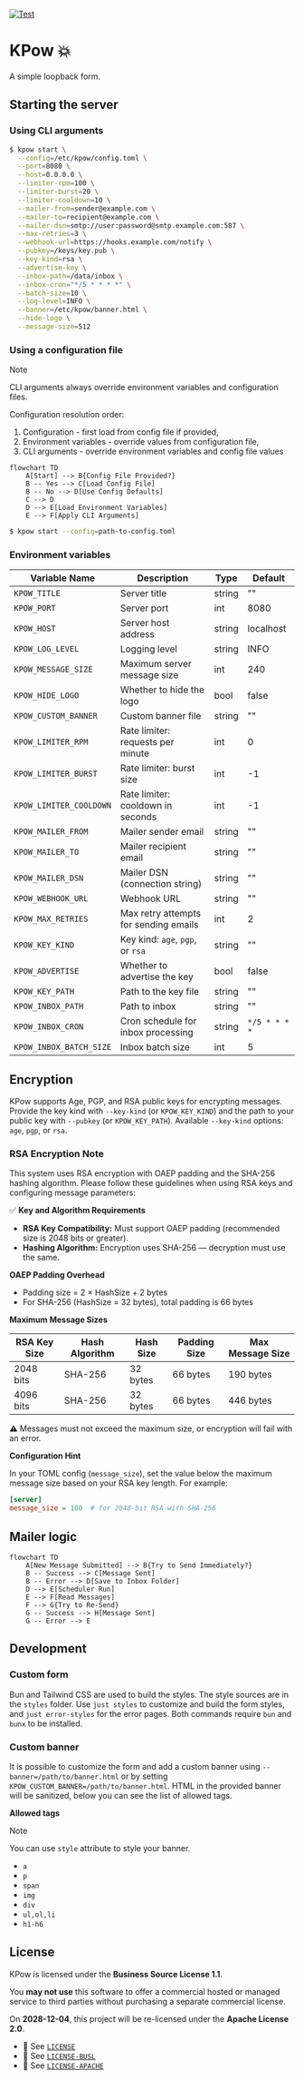 [![Test](https://github.com/sultaniman/kpow/actions/workflows/test.yml/badge.svg)](https://github.com/sultaniman/kpow/actions/workflows/test.yml)

# KPow 💥

A simple loopback form.

## Starting the server

### Using CLI arguments

```sh
$ kpow start \
  --config=/etc/kpow/config.toml \
  --port=8080 \
  --host=0.0.0.0 \
  --limiter-rpm=100 \
  --limiter-burst=20 \
  --limiter-cooldown=10 \
  --mailer-from=sender@example.com \
  --mailer-to=recipient@example.com \
  --mailer-dsn=smtp://user:password@smtp.example.com:587 \
  --max-retries=3 \
  --webhook-url=https://hooks.example.com/notify \
  --pubkey=/keys/key.pub \
  --key-kind=rsa \
  --advertise-key \
  --inbox-path=/data/inbox \
  --inbox-cron="*/5 * * * *" \
  --batch-size=10 \
  --log-level=INFO \
  --banner=/etc/kpow/banner.html \
  --hide-logo \
  --message-size=512
```

### Using a configuration file

> [!note]
> CLI arguments always override environment variables and configuration files.

Configuration resolution order:

1. Configuration - first load from config file if provided,
2. Environment variables - override values from configuration file,
3. CLI arguments - override environment variables and config file values

```mermaid
flowchart TD
    A[Start] --> B{Config File Provided?}
    B -- Yes --> C[Load Config File]
    B -- No --> D[Use Config Defaults]
    C --> D
    D --> E[Load Environment Variables]
    E --> F[Apply CLI Arguments]
```

```sh
$ kpow start --config=path-to-config.toml
```

### Environment variables

| Variable Name           | Description                           | Type   | Default       |
| ----------------------- | ------------------------------------- | ------ | ------------- |
| `KPOW_TITLE`            | Server title                          | string | ""            |
| `KPOW_PORT`             | Server port                           | int    | 8080          |
| `KPOW_HOST`             | Server host address                   | string | localhost     |
| `KPOW_LOG_LEVEL`        | Logging level                         | string | INFO          |
| `KPOW_MESSAGE_SIZE`     | Maximum server message size           | int    | 240           |
| `KPOW_HIDE_LOGO`        | Whether to hide the logo              | bool   | false         |
| `KPOW_CUSTOM_BANNER`    | Custom banner file                    | string | ""            |
| `KPOW_LIMITER_RPM`      | Rate limiter: requests per minute     | int    | 0             |
| `KPOW_LIMITER_BURST`    | Rate limiter: burst size              | int    | -1            |
| `KPOW_LIMITER_COOLDOWN` | Rate limiter: cooldown in seconds     | int    | -1            |
| `KPOW_MAILER_FROM`      | Mailer sender email                   | string | ""            |
| `KPOW_MAILER_TO`        | Mailer recipient email                | string | ""            |
| `KPOW_MAILER_DSN`       | Mailer DSN (connection string)        | string | ""            |
| `KPOW_WEBHOOK_URL`      | Webhook URL                           | string | ""            |
| `KPOW_MAX_RETRIES`      | Max retry attempts for sending emails | int    | 2             |
| `KPOW_KEY_KIND`         | Key kind: `age`, `pgp`, or `rsa`      | string | ""            |
| `KPOW_ADVERTISE`        | Whether to advertise the key          | bool   | false         |
| `KPOW_KEY_PATH`         | Path to the key file                  | string | ""            |
| `KPOW_INBOX_PATH`       | Path to inbox                         | string | ""            |
| `KPOW_INBOX_CRON`       | Cron schedule for inbox processing    | string | `*/5 * * * *` |
| `KPOW_INBOX_BATCH_SIZE` | Inbox batch size                      | int    | 5             |

## Encryption

KPow supports Age, PGP, and RSA public keys for encrypting messages.
Provide the key kind with `--key-kind` (or `KPOW_KEY_KIND`) and the
path to your public key with `--pubkey` (or `KPOW_KEY_PATH`).
Available `--key-kind` options: `age`, `pgp`, or `rsa`.

### RSA Encryption Note

This system uses RSA encryption with OAEP padding and the SHA-256 hashing algorithm.
Please follow these guidelines when using RSA keys and configuring message parameters:

✅ **Key and Algorithm Requirements**

- **RSA Key Compatibility:** Must support OAEP padding (recommended size is 2048 bits or greater).
- **Hashing Algorithm:** Encryption uses SHA-256 — decryption must use the same.

**OAEP Padding Overhead**

- Padding size = 2 × HashSize + 2 bytes
- For SHA-256 (HashSize = 32 bytes), total padding is 66 bytes

**Maximum Message Sizes**

| RSA Key Size | Hash Algorithm | Hash Size | Padding Size | Max Message Size |
| ------------ | -------------- | --------- | ------------ | ---------------- |
| 2048 bits    | SHA-256        | 32 bytes  | 66 bytes     | 190 bytes        |
| 4096 bits    | SHA-256        | 32 bytes  | 66 bytes     | 446 bytes        |

⚠️ Messages must not exceed the maximum size, or encryption will fail with an error.

**Configuration Hint**

In your TOML config (`message_size`), set the value below the maximum message size based on your RSA key length. For example:

```toml
[server]
message_size = 180  # for 2048-bit RSA with SHA-256
```

## Mailer logic

```mermaid
flowchart TD
    A[New Message Submitted] --> B{Try to Send Immediately?}
    B -- Success --> C[Message Sent]
    B -- Error --> D[Save to Inbox Folder]
    D --> E[Scheduler Run]
    E --> F[Read Messages]
    F --> G{Try to Re-Send}
    G -- Success --> H[Message Sent]
    G -- Error --> E
```

## Development

### Custom form

Bun and Tailwind CSS are used to build the styles.
The style sources are in the `styles` folder.
Use `just styles` to customize and build the form styles, and
`just error-styles` for the error pages.
Both commands require `bun` and `bunx` to be installed.

### Custom banner

It is possible to customize the form and add a custom banner using `--banner=/path/to/banner.html` or by setting `KPOW_CUSTOM_BANNER=/path/to/banner.html`.
HTML in the provided banner will be sanitized, below you can see the list of allowed tags.

**Allowed tags**

> [!note]
> You can use `style` attribute to style your banner.

- `a`
- `p`
- `span`
- `img`
- `div`
- `ul,ol,li`
- `h1-h6`

## License

KPow is licensed under the **Business Source License 1.1**.

You **may not use** this software to offer a commercial hosted or managed service to third parties without purchasing a separate commercial license.

On **2028-12-04**, this project will be re-licensed under the **Apache License 2.0**.

- 📄 See [`LICENSE`](./LICENSE)
- 📄 See [`LICENSE-BUSL`](./LICENSE-BUSL)
- 📄 See [`LICENSE-APACHE`](./LICENSE-APACHE)
